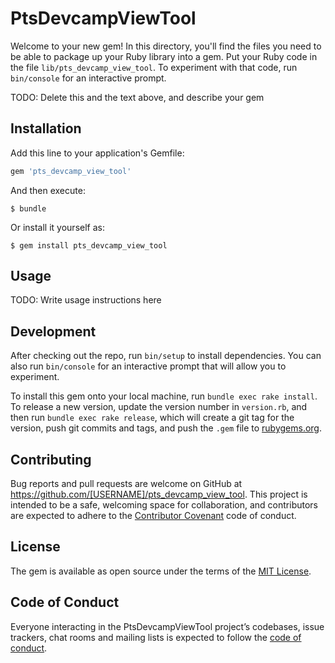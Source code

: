 # PtsDevcampViewTool

Welcome to your new gem! In this directory, you'll find the files you need to be able to package up your Ruby library into a gem. Put your Ruby code in the file `lib/pts_devcamp_view_tool`. To experiment with that code, run `bin/console` for an interactive prompt.

TODO: Delete this and the text above, and describe your gem

## Installation

Add this line to your application's Gemfile:

```ruby
gem 'pts_devcamp_view_tool'
```

And then execute:

    $ bundle

Or install it yourself as:

    $ gem install pts_devcamp_view_tool

## Usage

TODO: Write usage instructions here

## Development

After checking out the repo, run `bin/setup` to install dependencies. You can also run `bin/console` for an interactive prompt that will allow you to experiment.

To install this gem onto your local machine, run `bundle exec rake install`. To release a new version, update the version number in `version.rb`, and then run `bundle exec rake release`, which will create a git tag for the version, push git commits and tags, and push the `.gem` file to [rubygems.org](https://rubygems.org).

## Contributing

Bug reports and pull requests are welcome on GitHub at https://github.com/[USERNAME]/pts_devcamp_view_tool. This project is intended to be a safe, welcoming space for collaboration, and contributors are expected to adhere to the [Contributor Covenant](http://contributor-covenant.org) code of conduct.

## License

The gem is available as open source under the terms of the [MIT License](https://opensource.org/licenses/MIT).

## Code of Conduct

Everyone interacting in the PtsDevcampViewTool project’s codebases, issue trackers, chat rooms and mailing lists is expected to follow the [code of conduct](https://github.com/[USERNAME]/pts_devcamp_view_tool/blob/master/CODE_OF_CONDUCT.md).
